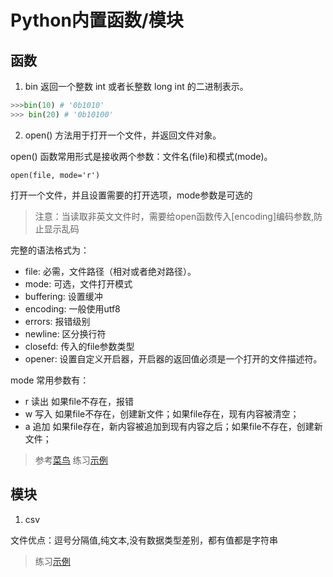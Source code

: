 # Python内置函数/模块

## 函数

1. bin 返回一个整数 int 或者长整数 long int 的二进制表示。
```py
>>>bin(10) # '0b1010'
>>> bin(20) # '0b10100'
```

2. open() 方法用于打开一个文件，并返回文件对象。

open() 函数常用形式是接收两个参数：文件名(file)和模式(mode)。

`open(file, mode='r')`

打开一个文件，并且设置需要的打开选项，mode参数是可选的

> 注意：当读取非英文文件时，需要给open函数传入[encoding]编码参数,防止显示乱码

完整的语法格式为：

- file: 必需，文件路径（相对或者绝对路径）。
- mode: 可选，文件打开模式
- buffering: 设置缓冲
- encoding: 一般使用utf8
- errors: 报错级别
- newline: 区分换行符
- closefd: 传入的file参数类型
- opener: 设置自定义开启器，开启器的返回值必须是一个打开的文件描述符。

mode 常用参数有：

- r 读出 如果file不存在，报错
- w 写入 如果file不存在，创建新文件；如果file存在，现有内容被清空；
- a 追加 如果file存在，新内容被追加到现有内容之后；如果file不存在，创建新文件；


> 参考[菜鸟](https://www.runoob.com/python3/python3-file-methods.html)
> 练习[示例](https://github.com/TianYouH/python-test/blob/main/file_1.py)

## 模块

1. csv

文件优点：逗号分隔值,纯文本,没有数据类型差别，都有值都是字符串

> 练习[示例](https://github.com/TianYouH/python-test/blob/main/csv_1.py)


